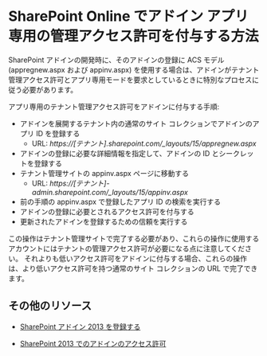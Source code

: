 SharePoint Online でアドイン アプリ専用の管理アクセス許可を付与する方法
================================================

SharePoint アドインの開発時に、そのアドインの登録に ACS モデル (appregnew.aspx および appinv.aspx) を使用する場合は、アドインがテナント管理アクセス許可とアプリ専用モードを要求としているときに特別なプロセスに従う必要があります。 

アプリ専用のテナント管理アクセス許可をアドインに付与する手順:

- アドインを展開するテナント内の通常のサイト コレクションでアドインのアプリ ID を登録する 
  - URL: *https://[テナント].sharepoint.com/_layouts/15/appregnew.aspx*
- アドインの登録に必要な詳細情報を指定して、アドインの ID とシークレットを登録する
- テナント管理サイトの appinv.aspx ページに移動する
  - URL: *https://[テナント]-admin.sharepoint.com/_layouts/15/appinv.aspx*
- 前の手順の appinv.aspx で登録したアプリ ID の検索を実行する
- アドインの登録に必要とされるアクセス許可を付与する
- 更新されたアドインを登録するための信頼を実行する

この操作はテナント管理サイトで完了する必要があり、これらの操作に使用するアカウントにはテナントの管理アクセス許可が必要になる点に注意してください。 それよりも低いアクセス許可をアドインに付与する場合、これらの操作は、より低いアクセス許可を持つ通常のサイト コレクションの URL で完了できます。 


## その他のリソース
<a name="bk_addresources"> </a>

- [SharePoint アドイン 2013 を登録する](https://msdn.microsoft.com/en-us/library/office/jj687469.aspx)
    
- [SharePoint 2013 でのアドインのアクセス許可](https://msdn.microsoft.com/en-us/library/office/fp142383.aspx)

